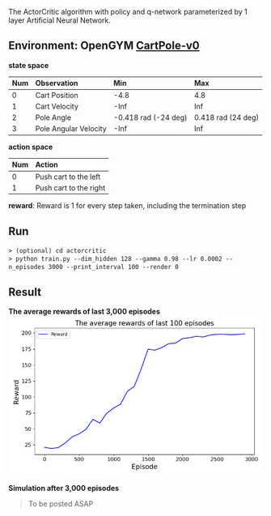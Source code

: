 The ActorCritic algorithm with policy and q-network parameterized by 1 layer Artificial Neural Network.
## Environment: OpenGYM [CartPole-v0](https://github.com/openai/gym/blob/master/gym/envs/classic_control/cartpole.py) 
**state space**

|Num|Observation|Min|Max|
|:----|:----|:----|:----|
|0|Cart Position|-4.8|4.8|
|1|Cart Velocity|-Inf|Inf|
|2|Pole Angle|-0.418 rad (-24 deg)|0.418 rad (24 deg)|
|3|Pole Angular Velocity|-Inf|Inf|

**action space**

|Num|Action|
|:----|:----|
|0|Push cart to the left|
|1|Push cart to the right|

**reward**: Reward is 1 for every step taken, including the termination step

## Run
~~~
> (optional) cd actorcritic
> python train.py --dim_hidden 128 --gamma 0.98 --lr 0.0002 --n_episodes 3000 --print_interval 100 --render 0
~~~

## Result
**The average rewards of last 3,000 episodes**
![result](assets/result.png)

**Simulation after 3,000 episodes**
> To be posted ASAP
        